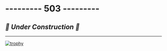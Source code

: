 # **--------- 503 ---------**
## _🚧 Under Construction 🚧_

-----------------------------
[![trophy](https://github-profile-trophy.vercel.app/?username=drsensor&no-bg=true&no-frame=true&row=1&theme=onedark)](https://github.com/ryo-ma/github-profile-trophy)

<!--
**DrSensor/DrsEnsor** is a ✨ _special_ ✨ repository because its `README.md` (this file) appears on your GitHub profile.

Here are some ideas to get you started:

- 🔭 I’m currently working on ...
- 🌱 I’m currently learning ...
- 👯 I’m looking to collaborate on ...
- 🤔 I’m looking for help with ...
- 💬 Ask me about ...
- 📫 How to reach me: ...
- 😄 Pronouns: ...
- ⚡ Fun fact: ...
-->
